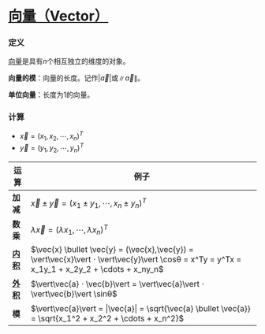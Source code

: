 <link rel='stylesheet' href='../../style/index.css'>
<script src='../../style/index.js'></script>

# [向量（Vector）](./index.html)

### 定义

[向量](https://www.bilibili.com/video/av5987715/)是具有$n$个相互独立的维度的对象。

**向量的模**：向量的长度。记作$|\vec{a}|$或$\|\vec{a}\|$。

**单位向量**：长度为1的向量。

### 计算

- $\vec{x} = (x_1,x_2,\cdots,x_n)^T$
- $\vec{y} = (y_1,y_2,\cdots,y_n)^T$

| 运算 | 例子 |
| - | - |
| **加减** | $\vec{x}±\vec{y}=(x_1±y_1,\cdots,x_n±y_n)^T$
| **数乘** | $λ\vec{x}=(λx_1,\cdots,λx_n)^T$
| **[内积](https://www.bilibili.com/video/av6299284)** | $\vec{x} \bullet \vec{y} = (\vec{x},\vec{y}) = \vert\vec{x}\vert ⋅ \vert\vec{y}\vert \cosθ = x^Ty = y^Tx = x_1y_1 + x_2y_2 + \cdots + x_ny_n$
| **[外积](https://www.bilibili.com/video/av6371571)** | $\vert\vec{a} ⋅ \vec{b}\vert = \vert\vec{a}\vert ⋅ \vert\vec{b}\vert \sinθ$
| **模**   | $\vert\vec{a}\vert = \|\vec{a}\| = \sqrt{\vec{a} \bullet \vec{a}} = \sqrt{x_1^2 + x_2^2 + \cdots + x_n^2}$
